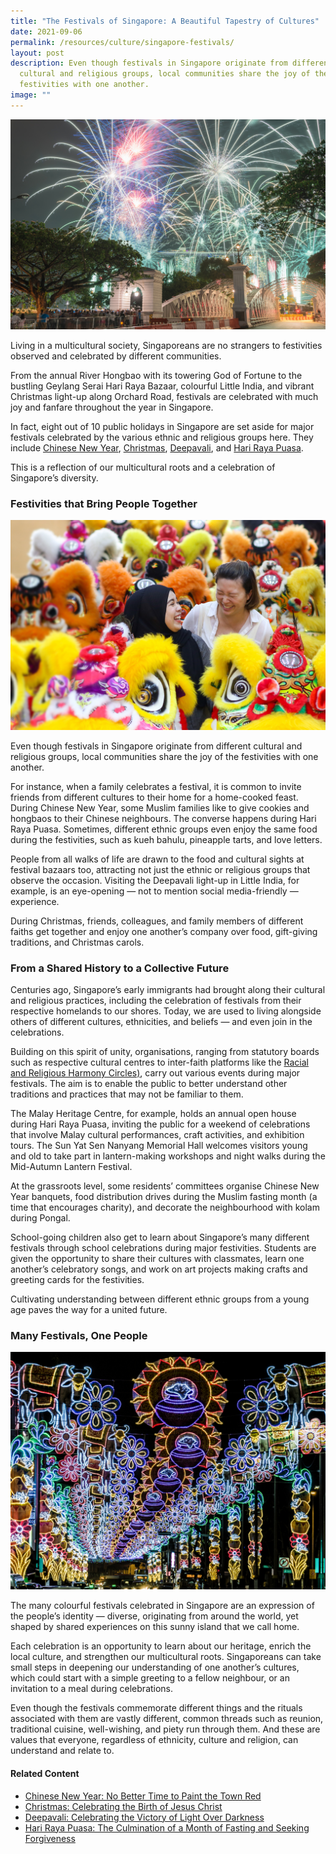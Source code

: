 ```yaml
---
title: "The Festivals of Singapore: A Beautiful Tapestry of Cultures"
date: 2021-09-06
permalink: /resources/culture/singapore-festivals/
layout: post
description: Even though festivals in Singapore originate from different
  cultural and religious groups, local communities share the joy of the
  festivities with one another.
image: ""
---
```

![Firework display in downtown Singapore](/images/culture/firework-display-in-downtown-singapore.jpg)

Living in a multicultural society, Singaporeans are no strangers to festivities observed and celebrated by different communities.

From the annual River Hongbao with its towering God of Fortune to the bustling Geylang Serai Hari Raya Bazaar, colourful Little India, and vibrant Christmas light-up along Orchard Road, festivals are celebrated with much joy and fanfare throughout the year in Singapore.

In fact, eight out of 10 public holidays in Singapore are set aside for major festivals celebrated by the various ethnic and religious groups here. They include [Chinese New Year](https://www.harmonycircle.sg/resources/culture/chinese-new-year/), [Christmas](https://www.harmonycircle.sg/resources/culture/christmas/), [Deepavali](https://www.harmonycircle.sg/resources/culture/deepavali/), and [Hari Raya Puasa](https://www.harmonycircle.sg/resources/culture/hari-raya-puasa/).

This is a reflection of our multicultural roots and a celebration of Singapore’s diversity.

### Festivities that Bring People Together

![Multi-coloured lion dance display](/images/culture/lion-dance-heads-display.jpg)

Even though festivals in Singapore originate from different cultural and religious groups, local communities share the joy of the festivities with one another.

For instance, when a family celebrates a festival, it is common to invite friends from different cultures to their home for a home-cooked feast. During Chinese New Year, some Muslim families like to give cookies and hongbaos to their Chinese neighbours. The converse happens during Hari Raya Puasa. Sometimes, different ethnic groups even enjoy the same food during the festivities, such as kueh bahulu, pineapple tarts, and love letters.

People from all walks of life are drawn to the food and cultural sights at festival bazaars too, attracting not just the ethnic or religious groups that observe the occasion. Visiting the Deepavali light-up in Little India, for example, is an eye-opening — not to mention social media-friendly — experience.

During Christmas, friends, colleagues, and family members of different faiths get together and enjoy one another’s company over food, gift-giving traditions, and Christmas carols.

### From a Shared History to a Collective Future

Centuries ago, Singapore’s early immigrants had brought along their cultural and religious practices, including the celebration of festivals from their respective homelands to our shores. Today, we are used to living alongside others of different cultures, ethnicities, and beliefs — and even join in the celebrations.

Building on this spirit of unity, organisations, ranging from statutory boards such as respective cultural centres to inter-faith platforms like the [Racial and Religious Harmony Circles)](https://www.harmonycircle.sg/), carry out various events during major festivals. The aim is to enable the public to better understand other traditions and practices that may not be familiar to them.

The Malay Heritage Centre, for example, holds an annual open house during Hari Raya Puasa, inviting the public for a weekend of celebrations that involve Malay cultural performances, craft activities, and exhibition tours. The Sun Yat Sen Nanyang Memorial Hall welcomes visitors young and old to take part in lantern-making workshops and night walks during the Mid-Autumn Lantern Festival.

At the grassroots level, some residents’ committees organise Chinese New Year banquets, food distribution drives during the Muslim fasting month (a time that encourages charity), and decorate the neighbourhood with kolam during Pongal.

School-going children also get to learn about Singapore’s many different festivals through school celebrations during major festivities. Students are given the opportunity to share their cultures with classmates, learn one another’s celebratory songs, and work on art projects making crafts and greeting cards for the festivities.

Cultivating understanding between different ethnic groups from a young age paves the way for a united future.

### Many Festivals, One People

![Decorated streets at night in Little India Singapore](/images/culture/decorated-streets-in-little-india-singapore.jpg)

The many colourful festivals celebrated in Singapore are an expression of the people’s identity — diverse, originating from around the world, yet shaped by shared experiences on this sunny island that we call home.

Each celebration is an opportunity to learn about our heritage, enrich the local culture, and strengthen our multicultural roots. Singaporeans can take small steps in deepening our understanding of one another’s cultures, which could start with a simple greeting to a fellow neighbour, or an invitation to a meal during celebrations.

Even though the festivals commemorate different things and the rituals associated with them are vastly different, common threads such as reunion, traditional cuisine, well-wishing, and piety run through them. And these are values that everyone, regardless of ethnicity, culture and religion, can understand and relate to.

#### Related Content
* [Chinese New Year: No Better Time to Paint the Town Red](https://www.harmonycircle.sg/resources/culture/chinese-new-year)
* [Christmas: Celebrating the Birth of Jesus Christ](https://www.harmonycircle.sg/resources/culture/christmas)
* [Deepavali: Celebrating the Victory of Light Over Darkness](https://www.harmonycircle.sg/resources/culture/deepavali/)
* [Hari Raya Puasa: The Culmination of a Month of Fasting and Seeking Forgiveness](https://www.harmonycircle.sg/resources/culture/hari-raya-puasa)